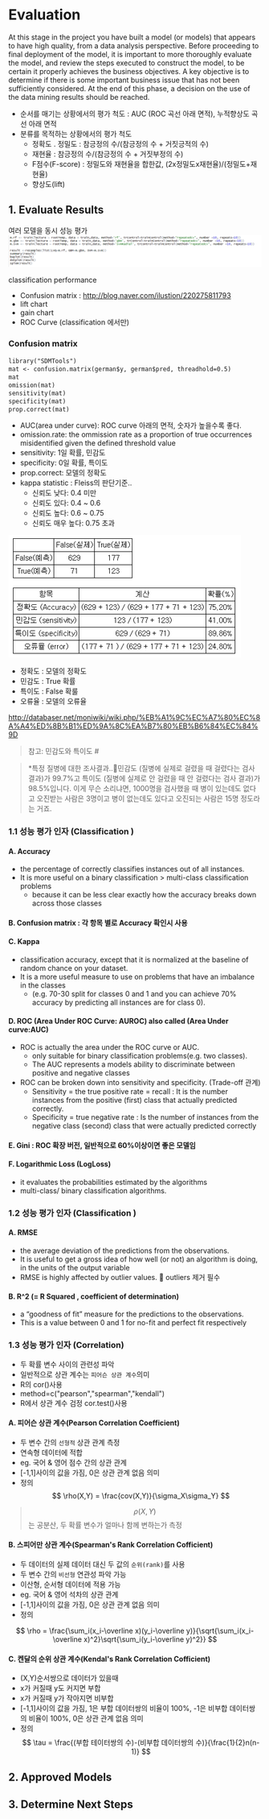 # Evaluation

At this stage in the project you have built a model \(or models\) that appears to have high quality, from a data analysis perspective. Before proceeding to final deployment of the model, it is important to more thoroughly evaluate the model, and review the steps executed to construct the model, to be certain it properly achieves the business objectives. A key objective is to determine if there is some important business issue that has not been sufficiently considered. At the end of this phase, a decision on the use of the data mining results should be reached.

* 순서를 매기는 상황에서의 평가 척도 : AUC \(ROC 곡선 아래 면적\), 누적향상도 곡선 아래 면적 
* 분류를 목적하는 상황에서의 평가 척도 
  * 정확도 . 정밀도 : 참긍정의 수/\(참긍정의 수 + 거짓긍적의 수\) 
  * 재현율 : 참긍정의 수/\(참긍정의 수 + 거짓부정의 수\) 
  * F점수\(F-score\) : 정밀도와 재현율을 합한값, \(2x정밀도x재현율\)/\(정밀도+재현율\) 
  * 향상도\(lift\) 

## 1. Evaluate Results
여러 모델을 동시 성능 평가
![](/assets/fmtest.png)

classification performance 
* Confusion matrix : http://blog.naver.com/ilustion/220275811793
* lift chart
* gain chart
* ROC Curve (classification 에서만)


### Confusion matrix
```
library("SDMTools")
mat <- confusion.matrix(german$y, german$pred, threadhold=0.5)
mat
omission(mat)
sensitivity(mat)
specificity(mat)
prop.correct(mat)
```
* AUC(area under curve): ROC curve 아래의 면적, 숫자가 높을수록 좋다.
* omission.rate: the ommission rate as a proportion of true occurrences misidentified given the defined threshold value
* sensitivity: 1일 확률, 민감도
* specificity: 0일 확률, 특이도
* prop.correct: 모델의 정확도
* kappa statistic : Fleiss의 판단기준..
  * 신뢰도 낮다: 0.4 미만
  * 신뢰도 있다: 0.4 ~ 0.6
  * 신뢰도 높다: 0.6 ~ 0.75
  * 신뢰도 매우 높다: 0.75 초과
  
![](/assets/coma.png)
* 정확도 : 모델의 정확도
* 민감도 : True 확률
* 특이도 : False 확룰
* 오류율 : 모델의 오류율

http://databaser.net/moniwiki/wiki.php/%EB%A1%9C%EC%A7%80%EC%8A%A4%ED%8B%B1%ED%9A%8C%EA%B7%80%EB%B6%84%EC%84%9D

> 참고: 민감도와 특이도 #

> *특정 질병에 대한 조사결과..민감도 (질병에 실제로 걸렸을 때 걸렸다는 검사 결과)가 99.7%고 특이도 (질병에 실제로 안 걸렸을 때 안 걸렸다는 검사 결과)가 98.5%입니다. 이게 무슨 소리냐면, 1000명을 검사했을 때 병이 있는데도 없다고 오진받는 사람은 3명이고 병이 없는데도 있다고 오진되는 사람은 15명 정도라는 거죠.

### 1.1 성능 평가 인자 (Classification )
#### A. Accuracy 
* the percentage of correctly classifies instances out of all instances. 
* It is more useful on a binary classification > multi-class classification problems 
	* because it can be less clear exactly how the accuracy breaks down across those classes

#### B. Confusion matrix : 각 항목 별로 Accuracy 확인시 사용 

#### C. Kappa 
* classification accuracy, except that it is normalized at the baseline of random chance on your dataset. 
* It is a more useful measure to use on problems that have an imbalance in the classes
	* (e.g. 70-30 split for classes 0 and 1 and you can achieve 70% accuracy by predicting all instances are for class 0).

#### D. ROC (Area Under ROC Curve: AUROC) also called (Area Under curve:AUC)
* ROC is actually the area under the ROC curve or AUC.
	* only suitable for binary classification problems(e.g. two classes).
	* The AUC represents a models ability to discriminate between positive and negative classes 
* ROC can be broken down into sensitivity and specificity.  (Trade-off 관계)
	* Sensitivity = the true positive rate = recall : It is the number instances from the positive (first) class that actually predicted correctly.
	* Specificity = true negative rate : Is the number of instances from the negative class (second) class that were actually predicted correctly

#### E. Gini : ROC 확장 버전, 일반적으로 60%이상이면 좋은 모델임 

#### F. Logarithmic Loss (LogLoss)
* it evaluates the probabilities estimated by the algorithms
* multi-class/ binary classification algorithms. 

### 1.2 성능 평가 인자 (Classification )
#### A. RMSE
* the average deviation of the predictions from the observations. 
* It is useful to get a gross idea of how well (or not) an algorithm is doing, in the units of the output variable
* RMSE is highly affected by outlier values.  outliers 제거 필수
#### B. R^2 (= R Squared , coefficient of determination)
* a “goodness of fit” measure for the predictions to the observations. 
* This is a value between 0 and 1 for no-fit and perfect fit respectively

### 1.3 성능 평가 인자 (Correlation)
* 두 확률 변수 사이의 관련성 파악
* 일반적으로 상관 계수는 `피어슨 상관 계수`의미 
* R의 cor()사용 
 * method=c("pearson","spearman","kendall")
* R에서 상관 계수 검정 cor.test()사용 

#### A. 피어슨 상관 계수(Pearson Correlation Coefficient)
* 두 변수 간의 `선형적` 상관 관계 측정
* 연속형 데이터에 적합
 * eg. 국어 & 영어 점수 간의 상관 관계 
* [-1,1]사이의 값을 가짐, 0은 상관 관계 없음 의미 
* 정의 
$$
\rho(X,Y) = \frac{cov(X,Y)}{\sigma_X\sigma_Y}
$$

> $$\rho(X,Y)$$는 공분산, 두 확률 변수가 얼마나 함께 변하는가 측정


#### B. 스피어만 상관 계수(Spearman's Rank Correlation Cofficient)
* 두 데이터의 실제 데이터 대신 두 값의 `순위(rank)`를 사용
* 두 변수 간의 `비선형` 연관성 파악 가능
* 이산형, 순서형 데이터에 적용 가능 
 * eg. 국어 & 영어 석차의 상관 관계
* [-1,1]사이의 값을 가짐, 0은 상관 관계 없음 의미 
* 정의 

$$
\rho = \frac{\sum_i(x_i-\overline x)(y_i-\overline y)}{\sqrt{\sum_i(x_i-\overline x)^2}\sqrt{\sum_i(y_i-\overline y)^2}}
$$

#### C. 켄달의 순위 상관 계수(Kendal's Rank Correlation Cofficient)
* (X,Y)순서쌍으로 데이터가 있을때
 * x가 커질때 y도 커지면 부합
 * x가 커질때 y가 작아지면 비부합
* [-1,1]사이의 값을 가짐, 1은 부합 데이터쌍의 비율이 100%, -1은 비부합 데이터쌍의 비율이 100%, 0은 상관 관계 없음 의미
* 정의 
$$
\tau = \frac{(부합 테이터쌍의 수)-(비부합 데이터쌍의 수)}{\frac{1}{2}n(n-1)}
$$



## 2. Approved Models







## 3. Determine Next Steps



